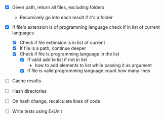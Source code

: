 - [x] Given path, return all files, excluding folders
    - Recursively go into each result if it's a folder
- [x] If file's extension is of programming language
    check if in list of current languages
    - [x] Check if file extension is in list of current
    - [x] If file is a path, continue deeper
    - [x] Check if file is programming language in the list
        - [x] If valid add to list if not in list
            - how to add elements to list
            while passing it as argument
        - [x] If file is valid programming language
        count how many lines
- [ ] Cache results
- [ ] Hash directories
- [ ] On hash change, recalculate lines of code




- [ ] Write tests using ExUnit
